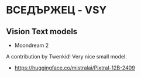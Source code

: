 # ВСЕДЪРЖЕЦ - VSY
## Vision Text models

* Moondream 2

A contribution by Twenkid!
Very nice small model.

* https://huggingface.co/mistralai/Pixtral-12B-2409
